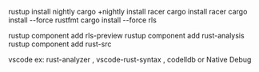 rustup install nightly
cargo +nightly install racer
cargo install racer
cargo install --force rustfmt
cargo install --force rls

rustup component add rls-preview
rustup component add rust-analysis
rustup component add rust-src

vscode ex: rust-analyzer , vscode-rust-syntax , codelldb or Native Debug